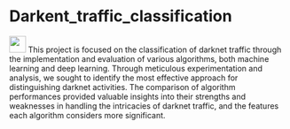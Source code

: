 # Darkent_traffic_classification
<img src="https://encrypted-tbn0.gstatic.com/images?q=tbn:ANd9GcQelHhRr2cXhK9RCt1xMSBxcQ-KaO_a7GqyvQ&usqp=CAU" width="30"></h1>
This project is focused on the classification of darknet traffic through the implementation and evaluation 
of various algorithms, both machine learning and deep learning. Through meticulous experimentation 
and analysis, we sought to identify the most effective approach for distinguishing darknet activities. 
The comparison of algorithm performances provided valuable insights into their strengths and 
weaknesses in handling the intricacies of darknet traffic, and the features each algorithm considers 
more significant. 
